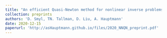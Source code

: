 ```yaml
---
title: "An efficient Quasi-Newton method for nonlinear inverse problems via learned singular values"
collection: preprints
authors: 'D. Smyl, TN. Tallman, D. Liu, A. Hauptmann'
date: 2020-12-15
paperurl: 'http://asHauptmann.github.io/files/2020_NNQN_preprint.pdf'
---
```


